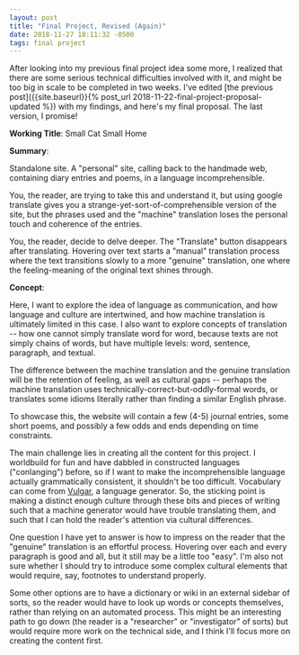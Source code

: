 ```yaml
---
layout: post
title: "Final Project, Revised (Again)"
date: 2018-11-27 18:11:32 -0500
tags: final project 
---
```

After looking into my previous final project idea some more, I realized that there are some serious technical difficulties involved with it, and might be too big in scale to be completed in two weeks. I've edited [the previous post]({{site.baseurl}}{% post_url 2018-11-22-final-project-proposal-updated %}) with my findings, and here's my final proposal. The last version, I promise!

**Working Title**: Small Cat Small Home

**Summary**: 

Standalone site. A "personal" site, calling back to the handmade web, containing diary entries and poems, in a language incomprehensible. 

You, the reader, are trying to take this and understand it, but using google translate gives you a strange-yet-sort-of-comprehensible version of the site, but the phrases used and the "machine" translation loses the personal touch and coherence of the entries.

You, the reader, decide to delve deeper. The "Translate" button disappears after translating. Hovering over text starts a "manual" translation process where the text transitions slowly to a more "genuine" translation, one where the feeling-meaning of the original text shines through.

**Concept**:

Here, I want to explore the idea of language as communication, and how language and culture are intertwined, and how machine translation is ultimately limited in this case. I also want to explore concepts of translation -- how one cannot simply translate word for word, because texts are not simply chains of words, but have multiple levels: word, sentence, paragraph, and textual.

The difference between the machine translation and the genuine translation will be the retention of feeling, as well as cultural gaps -- perhaps the machine translation uses technically-correct-but-oddly-formal words, or translates some idioms literally rather than finding a similar English phrase.

To showcase this, the website will contain a few (4-5) journal entries, some short poems, and possibly a few odds and ends depending on time constraints.

The main challenge lies in creating all the content for this project. I worldbuild for fun and have dabbled in constructed languages ("conlanging") before, so if I want to make the incomprehensible language actually grammatically consistent, it shouldn't be too difficult. Vocabulary can come from [Vulgar](https://www.vulgarlang.com/), a language generator. So, the sticking point is making a distinct enough culture through these bits and pieces of writing such that a machine generator would have trouble translating them, and such that I can hold the reader's attention via cultural differences.

One question I have yet to answer is how to impress on the reader that the "genuine" translation is an effortful process. Hovering over each and every paragraph is good and all, but it still may be a little too "easy". I'm also not sure whether I should try to introduce some complex cultural elements that would require, say, footnotes to understand properly. 

Some other options are to have a dictionary or wiki in an external sidebar of sorts, so the reader would have to look up words or concepts themselves, rather than relying on an automated process. This might be an interesting path to go down (the reader is a "researcher" or "investigator" of sorts) but would require more work on the technical side, and I think I'll focus more on creating the content first.
